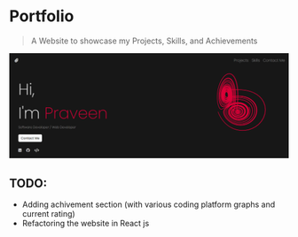 # Portfolio
> A Website to showcase my Projects, Skills, and Achievements

![website preview](https://github.com/PraveenKum11/portfolio/blob/main/media/main.png)

## TODO:
- Adding achivement section (with various coding platform graphs and current rating)
- Refactoring the website in React js
